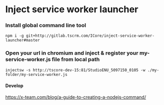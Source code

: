 # Inject service worker launcher

### Install global command line tool

```
npm i -g git+http://gitlab.tscrm.com/ICore/inject-service-worker-launcher#master
```

### Open your url in chromium and inject & register your my-service-worker.js file from local path

```
injectsw -s http://tscore-dev-15:81/StudioENU_5097150_0105 -w ./my-folder/my-service-worker.js
```

#### Develop

https://x-team.com/blog/a-guide-to-creating-a-nodejs-command/

